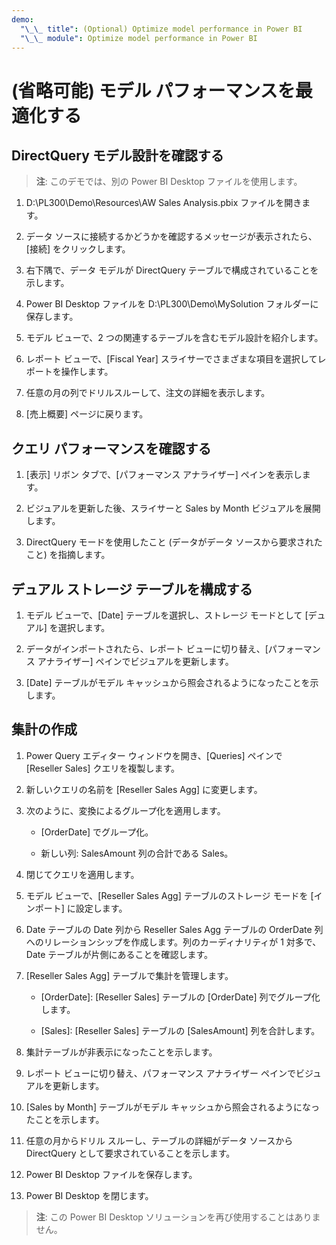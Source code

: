 ```yaml
---
demo:
  "\_\_ title": (Optional) Optimize model performance in Power BI
  "\_\_ module": Optimize model performance in Power BI
---
```


# (省略可能) モデル パフォーマンスを最適化する

## DirectQuery モデル設計を確認する

> **注**: このデモでは、別の Power BI Desktop ファイルを使用します。

1. D:\PL300\Demo\Resources\AW Sales Analysis.pbix ファイルを開きます。

1. データ ソースに接続するかどうかを確認するメッセージが表示されたら、[接続] をクリックします。

1. 右下隅で、データ モデルが DirectQuery テーブルで構成されていることを示します。

1. Power BI Desktop ファイルを D:\PL300\Demo\MySolution フォルダーに保存します。

1. モデル ビューで、2 つの関連するテーブルを含むモデル設計を紹介します。

1. レポート ビューで、[Fiscal Year] スライサーでさまざまな項目を選択してレポートを操作します。

1. 任意の月の列でドリルスルーして、注文の詳細を表示します。

1. [売上概要] ページに戻ります。

## クエリ パフォーマンスを確認する

1. [表示] リボン タブで、[パフォーマンス アナライザー] ペインを表示します。

1. ビジュアルを更新した後、スライサーと Sales by Month ビジュアルを展開します。

1. DirectQuery モードを使用したこと (データがデータ ソースから要求されたこと) を指摘します。

## デュアル ストレージ テーブルを構成する

1. モデル ビューで、[Date] テーブルを選択し、ストレージ モードとして [デュアル] を選択します。

1. データがインポートされたら、レポート ビューに切り替え、[パフォーマンス アナライザー] ペインでビジュアルを更新します。

1. [Date] テーブルがモデル キャッシュから照会されるようになったことを示します。

## 集計の作成

1. Power Query エディター ウィンドウを開き、[Queries] ペインで [Reseller Sales] クエリを複製します。

1. 新しいクエリの名前を [Reseller Sales Agg] に変更します。

1. 次のように、変換によるグループ化を適用します。

    - [OrderDate] でグループ化。

    - 新しい列: SalesAmount 列の合計である Sales。

1. 閉じてクエリを適用します。

1. モデル ビューで、[Reseller Sales Agg] テーブルのストレージ モードを [インポート] に設定します。

1. Date テーブルの Date 列から Reseller Sales Agg テーブルの OrderDate 列へのリレーションシップを作成します。列のカーディナリティが 1 対多で、Date テーブルが片側にあることを確認します。

1. [Reseller Sales Agg] テーブルで集計を管理します。

    - [OrderDate]: [Reseller Sales] テーブルの [OrderDate] 列でグループ化します。

    - [Sales]: [Reseller Sales] テーブルの [SalesAmount] 列を合計します。

1. 集計テーブルが非表示になったことを示します。

1. レポート ビューに切り替え、パフォーマンス アナライザー ペインでビジュアルを更新します。

1. [Sales by Month] テーブルがモデル キャッシュから照会されるようになったことを示します。

1. 任意の月からドリル スルーし、テーブルの詳細がデータ ソースから DirectQuery として要求されていることを示します。

1. Power BI Desktop ファイルを保存します。

1. Power BI Desktop を閉じます。

> **注**: この Power BI Desktop ソリューションを再び使用することはありません。
